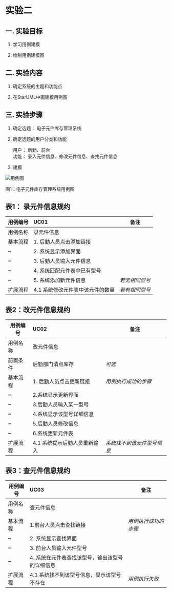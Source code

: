 # 实验二

## 一. 实验目标

1. 学习用例建模

2. 绘制用例建模图

## 二. 实验内容

1. 确定系统的主题和功能点  

2. 在StarUML中画建模用例图

 ## 三. 实验步骤
 
1. 确定选题： 电子元件库存管理系统 

2. 确定选题的用户分类和功能  

    用户： 后勤、前台  
    功能： 录入元件信息、修改元件信息、查找元件信息 
    
3. 建模

  ![用例图](./Lab2_UseCaseDiagram.jpg)
  
  图1：电子元件库存管理系统用例图

## 表1： 录元件信息规约

用例编号  | UC01 | 备注  
-|:-|-  
用例名称  | 录元件信息  |    
基本流程  | 1. 后勤人员点击添加链接  |    
~| 2. 系统显示添加界面  |   
~| 3. 后勤人员输入元件信息  |   
~| 4. 系统匹配元件表中已有型号  |   
~| 5. 系统添加新元件信息  | *若无相同型号* 
扩展流程  | 4.1 系统修改元件表中该元件的数量  | *若有相同型号*  


## 表2：改元件信息规约  

用例编号  | UC02 | 备注  
-|:-|-  
用例名称  | 改元件信息  |   
前置条件  | 后勤部门清点库存     | *可选*   
基本流程  | 1. 后勤人员点击更新链接  |*用例执行成功的步骤*    
~| 2.系统显示更新界面  |  
~| 3.后勤人员输入某一型号  |  
~| 4.系统显示该型号详细信息  |   
~| 5.后勤人员修改信息   |   
~| 6.系统更新元件表   |   
扩展流程  | 4.1 系统提示后勤人员重新输入  |*系统找不到该元件型号信息*    

## 表3：查元件信息规约  

用例编号  | UC03 | 备注  
-|:-|-  
用例名称  | 查元件信息  |    
基本流程  | 1.前台人员点击查找链接  |*用例执行成功的步骤*    
~| 2. 系统显示查找界面      |   
~| 3. 前台人员输入元件型号  |   
~| 4. 系统在元件表查找该型号，输出该型号的详细信息  |   
扩展流程  | 4.1 系统找不到该型号信息，显示该型号不存在  |*用例执行失败*    




